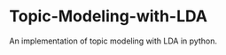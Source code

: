 Topic-Modeling-with-LDA
=======================
An implementation of topic modeling with LDA in python. 
